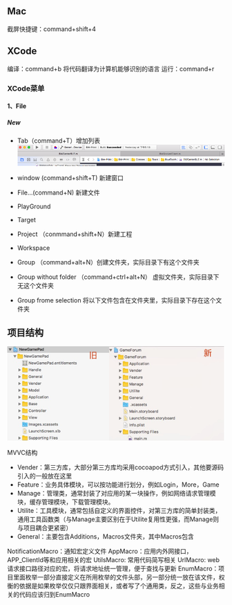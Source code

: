 ## Mac
截屏快捷键：command+shift+4

## XCode 
编译：command+b 将代码翻译为计算机能够识别的语言
运行：command+r 

### XCode菜单
#### 1、File

##### New
* Tab（command+T）增加列表
![](/assets/0.预备/XCode-File-Tab菜单.png)

* window (command+shift+T) 新建窗口

* File...(command+N) 新建文件

* PlayGround 

* Target

* Project （conmmand+shift+N）新建工程
* Workspace

* Group （command+alt+N）创建文件夹，实际目录下有这个文件夹
* Group without folder （command+ctrl+alt+N）  虚拟文件夹，实际目录下无这个文件夹
* Group frome selection 将以下文件包含在文件夹里，实际目录下存在这个文件夹

##### 

## 项目结构

![](/assets/7662390-6c4963ca5c1922dd.png)

MVVC结构

* Vender：第三方库，大部分第三方库均采用cocoapod方式引入，其他要源码引入的一般放在这里
* Feature：业务具体模块，可以按功能进行划分，例如Login，More，Game
* Manage：管理类，通常封装了对应用的某一块操作，例如网络请求管理模块，缓存管理模块，下载管理模块。
* Utilite：工具模块，通常包括自定义的界面控件，对第三方库的简单封装类，通用工具函数类（与Manage主要区别在于Utilite复用性更强，而Manage则与项目耦合更紧密）
* General：主要包含Additions，Macros文件夹，其中Macros包含

NotificationMacro：通知宏定义文件
AppMacro：应用内外网接口，APP_ClientId等和应用相关的宏
UtilsMacro: 常用代码简写相关
UrlMacro: web请求接口路径对应的宏，将请求地址统一管理，便于查找与更新
EnumMacro：项目里面枚举一部分直接定义在所用枚举的文件头部，另一部分统一放在该文件，权衡的依据是如果枚举仅仅只跟界面相关，或者写了个通用类，反之，这些与业务相关的代码应该归到EnumMacro

